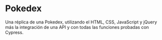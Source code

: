 # Pokedex
 Una réplica de una Pokedex, utilizando el HTML, CSS, JavaScript y jQuery más la integración de una API y con todas las funciones probadas con Cypress.
